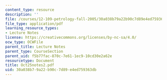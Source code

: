 ```yaml
---
content_type: resource
description: ''
file: /courses/12-109-petrology-fall-2005/30a038b79a22b90c7d89e4ed759363db_Oct25notes2.pdf
file_type: application/pdf
learning_resource_types:
- Lecture Notes
license: https://creativecommons.org/licenses/by-nc-sa/4.0/
ocw_type: OCWFile
parent_title: Lecture Notes
parent_type: CourseSection
parent_uid: f5b77fac-870c-7e61-1ec9-10cd30e2a62e
resourcetype: Document
title: Oct25notes2.pdf
uid: 30a038b7-9a22-b90c-7d89-e4ed759363db
---
```

